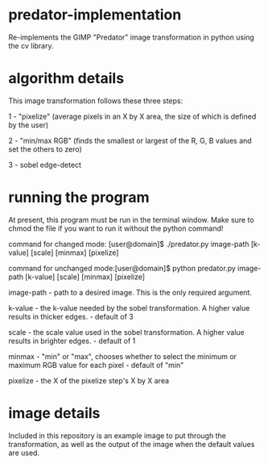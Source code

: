 # predator-implementation
Re-implements the GIMP "Predator" image transformation in python using the cv library.

# algorithm details
This image transformation follows these three steps:

1 - "pixelize" (average pixels in an X by X area, the size of which is defined by the user)

2 - "min/max RGB" (finds the smallest or largest of the R, G, B values and set the others to zero)

3 - sobel edge-detect

# running the program
At present, this program must be run in the terminal window.
Make sure to chmod the file if you want to run it without the python command!

command for changed mode: \[user@domain]$ ./predator.py image-path \[k-value] \[scale] \[minmax] \[pixelize]

command for unchanged mode:\[user@domain]$ python predator.py image-path \[k-value] \[scale] \[minmax] \[pixelize]

image-path - path to a desired image. This is the only required argument.

k-value - the k-value needed by the sobel transformation. A higher value results in thicker edges. - default of 3

scale - the scale value used in the sobel transformation. A higher value results in brighter edges. - default of 1

minmax - "min" or "max", chooses whether to select the minimum or maximum RGB value for each pixel - default of "min"

pixelize - the X of the pixelize step's X by X area

# image details
Included in this repository is an example image to put through the transformation, as well as the output of the image when the default values are used.
